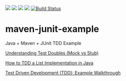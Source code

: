 ![](https://img.shields.io/github/issues/antop-dev/maven-junit-example.svg)
![](https://img.shields.io/github/forks/antop-dev/maven-junit-example.svg)
![](https://img.shields.io/github/stars/antop-dev/maven-junit-example.svg)
![](https://img.shields.io/github/license/antop-dev/maven-junit-example.svg)
[![Build Status](https://travis-ci.com/antop-dev/maven-junit-example.svg?branch=master)](https://travis-ci.com/antop-dev/maven-junit-example)

# maven-junit-example

Java + Maven + JUnit TDD Example

[Understanding Test Doubles (Mock vs Stub)](https://adamcod.es/2014/05/15/test-doubles-mock-vs-stub.html)

[How to TDD a List Implementation in Java](https://www.baeldung.com/java-test-driven-list)

[Test Driven Development (TDD): Example Walkthrough](https://technologyconversations.com/2013/12/20/test-driven-development-tdd-example-walkthrough/)